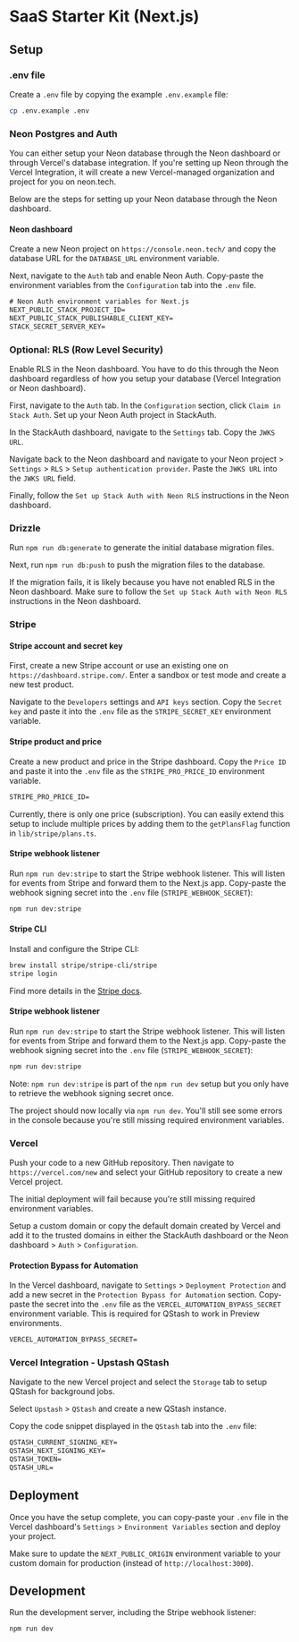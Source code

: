 # SaaS Starter Kit (Next.js)

## Setup

### .env file

Create a `.env` file by copying the example `.env.example` file:

```bash
cp .env.example .env
```

### Neon Postgres and Auth

You can either setup your Neon database through the Neon dashboard or through Vercel's database integration. If you're setting up Neon through the Vercel Integration, it will create a new Vercel-managed organization and project for you on neon.tech.

Below are the steps for setting up your Neon database through the Neon dashboard.

#### Neon dashboard

Create a new Neon project on `https://console.neon.tech/` and copy the database URL for the `DATABASE_URL` environment variable.

Next, navigate to the `Auth` tab and enable Neon Auth. Copy-paste the environment variables from the `Configuration` tab into the `.env` file.

```txt
# Neon Auth environment variables for Next.js
NEXT_PUBLIC_STACK_PROJECT_ID=
NEXT_PUBLIC_STACK_PUBLISHABLE_CLIENT_KEY=
STACK_SECRET_SERVER_KEY=
```

### Optional: RLS (Row Level Security)

Enable RLS in the Neon dashboard. You have to do this through the Neon dashboard regardless of how you setup your database (Vercel Integration or Neon dashboard).

First, navigate to the `Auth` tab. In the `Configuration` section, click `Claim in Stack Auth`. Set up your Neon Auth project in StackAuth.

In the StackAuth dashboard, navigate to the `Settings` tab. Copy the `JWKS URL`.

Navigate back to the Neon dashboard and navigate to your Neon project > `Settings` > `RLS` > `Setup authentication provider`. Paste the `JWKS URL` into the `JWKS URL` field.

Finally, follow the `Set up Stack Auth with Neon RLS` instructions in the Neon dashboard.

### Drizzle

Run `npm run db:generate` to generate the initial database migration files.

Next, run `npm run db:push` to push the migration files to the database.

If the migration fails, it is likely because you have not enabled RLS in the Neon dashboard. Make sure to follow the `Set up Stack Auth with Neon RLS` instructions in the Neon dashboard.

### Stripe

#### Stripe account and secret key

First, create a new Stripe account or use an existing one on `https://dashboard.stripe.com/`. Enter a sandbox or test mode and create a new test product.

Navigate to the `Developers` settings and `API keys` section. Copy the `Secret key` and paste it into the `.env` file as the `STRIPE_SECRET_KEY` environment variable.

#### Stripe product and price

Create a new product and price in the Stripe dashboard. Copy the `Price ID` and paste it into the `.env` file as the `STRIPE_PRO_PRICE_ID` environment variable.

```txt
STRIPE_PRO_PRICE_ID=
```

Currently, there is only one price (subscription). You can easily extend this setup to include multiple prices by adding them to the `getPlansFlag` function in `lib/stripe/plans.ts`.

#### Stripe webhook listener

Run `npm run dev:stripe` to start the Stripe webhook listener. This will listen for events from Stripe and forward them to the Next.js app. Copy-paste the webhook signing secret into the `.env` file (`STRIPE_WEBHOOK_SECRET`):

```bash
npm run dev:stripe
```

#### Stripe CLI

Install and configure the Stripe CLI:

```bash
brew install stripe/stripe-cli/stripe
stripe login
```

Find more details in the [Stripe docs](https://docs.stripe.com/stripe-cli).

#### Stripe webhook listener

Run `npm run dev:stripe` to start the Stripe webhook listener. This will listen for events from Stripe and forward them to the Next.js app. Copy-paste the webhook signing secret into the `.env` file (`STRIPE_WEBHOOK_SECRET`):

```bash
npm run dev:stripe
```

Note: `npm run dev:stripe` is part of the `npm run dev` setup but you only have to retrieve the webhook signing secret once.

The project should now locally via `npm run dev`. You'll still see some errors in the console because you're still missing required environment variables.

### Vercel

Push your code to a new GitHub repository. Then navigate to `https://vercel.com/new` and select your GitHub repository to create a new Vercel project.

The initial deployment will fail because you're still missing required environment variables.

Setup a custom domain or copy the default domain created by Vercel and add it to the trusted domains in either the StackAuth dashboard or the Neon dashboard > `Auth` > `Configuration`.

#### Protection Bypass for Automation

In the Vercel dashboard, navigate to `Settings` > `Deployment Protection` and add a new secret in the `Protection Bypass for Automation` section. Copy-paste the secret into the `.env` file as the `VERCEL_AUTOMATION_BYPASS_SECRET` environment variable. This is required for QStash to work in Preview environments.

```txt
VERCEL_AUTOMATION_BYPASS_SECRET=
```

### Vercel Integration - Upstash QStash

Navigate to the new Vercel project and select the `Storage` tab to setup QStash for background jobs.

Select `Upstash` > `QStash` and create a new QStash instance.

Copy the code snippet displayed in the `QStash` tab into the `.env` file:

```txt
QSTASH_CURRENT_SIGNING_KEY=
QSTASH_NEXT_SIGNING_KEY=
QSTASH_TOKEN=
QSTASH_URL=
```

## Deployment

Once you have the setup complete, you can copy-paste your `.env` file in the Vercel dashboard's `Settings` > `Environment Variables` section and deploy your project.

Make sure to update the `NEXT_PUBLIC_ORIGIN` environment variable to your custom domain for production (instead of `http://localhost:3000`).

## Development

Run the development server, including the Stripe webhook listener:

```bash
npm run dev
```
